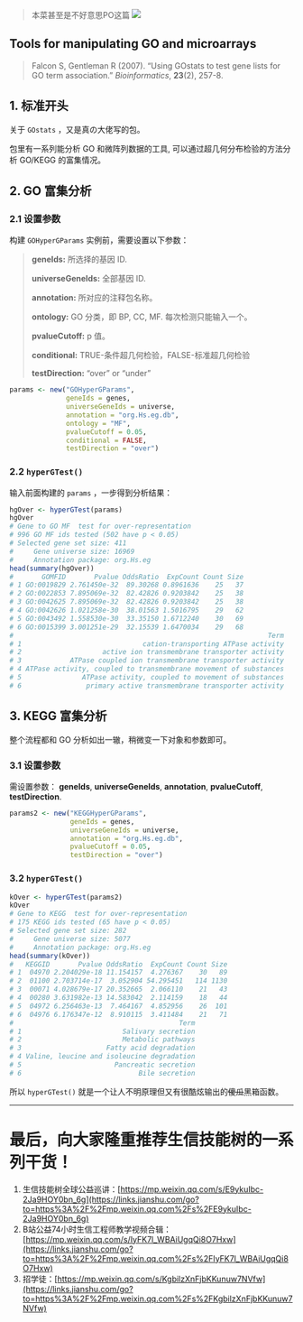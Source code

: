 > 本菜甚至是不好意思PO这篇
![](https://upload-images.jianshu.io/upload_images/14383117-20cfd2cf91791293.png?imageMogr2/auto-orient/strip%7CimageView2/2/w/1240)


## Tools for manipulating GO and microarrays

> Falcon S, Gentleman R (2007). “Using GOstats to test gene lists for GO term association.” *Bioinformatics*, **23**(2), 257-8.

## 1. 标准开头

关于 `GOstats` ，又是真の大佬写的包。

包里有一系列能分析 GO 和微阵列数据的工具, 可以通过超几何分布检验的方法分析 GO/KEGG 的富集情况。

## 2. GO 富集分析

### 2.1 设置参数

构建 `GOHyperGParams` 实例前，需要设置以下参数：

> **geneIds:** 所选择的基因 ID.
>
> **universeGeneIds:** 全部基因 ID.
>
> **annotation:** 所对应的注释包名称。
>
> **ontology:** GO 分类，即 BP, CC, MF. 每次检测只能输入一个。
>
> **pvalueCutoff:** p 值。
>
> **conditional:**  TRUE-条件超几何检验，FALSE-标准超几何检验
>
> **testDirection:** “over” or “under”

```R
params <- new("GOHyperGParams",
              geneIds = genes, 
              universeGeneIds = universe, 
              annotation = "org.Hs.eg.db",
              ontology = "MF", 
              pvalueCutoff = 0.05, 
              conditional = FALSE, 
              testDirection = "over")
```
### 2.2 `hyperGTest()`

输入前面构建的 `params` ，一步得到分析结果：


```R
hgOver <- hyperGTest(params)
hgOver
# Gene to GO MF  test for over-representation 
# 996 GO MF ids tested (502 have p < 0.05)
# Selected gene set size: 411 
#     Gene universe size: 16969 
#     Annotation package: org.Hs.eg 
head(summary(hgOver))
#       GOMFID       Pvalue OddsRatio  ExpCount Count Size
# 1 GO:0019829 2.761450e-32  89.30268 0.8961636    25   37
# 2 GO:0022853 7.895069e-32  82.42826 0.9203842    25   38
# 3 GO:0042625 7.895069e-32  82.42826 0.9203842    25   38
# 4 GO:0042626 1.021258e-30  38.01563 1.5016795    29   62
# 5 GO:0043492 1.558530e-30  33.35150 1.6712240    30   69
# 6 GO:0015399 3.001251e-29  32.15539 1.6470034    29   68
#                                                               Term
# 1                              cation-transporting ATPase activity
# 2                    active ion transmembrane transporter activity
# 3            ATPase coupled ion transmembrane transporter activity
# 4 ATPase activity, coupled to transmembrane movement of substances
# 5               ATPase activity, coupled to movement of substances
# 6                primary active transmembrane transporter activity
```

## 3. KEGG 富集分析

整个流程都和 GO 分析如出一辙，稍微变一下对象和参数即可。

### 3.1 设置参数

需设置参数： **geneIds**, **universeGeneIds**, **annotation**, **pvalueCutoff**, **testDirection**.

```R
params2 <- new("KEGGHyperGParams",
               geneIds = genes, 
               universeGeneIds = universe, 
               annotation = "org.Hs.eg.db",
               pvalueCutoff = 0.05, 
               testDirection = "over")
```

### 3.2 `hyperGTest()`

```R
kOver <- hyperGTest(params2)
kOver
# Gene to KEGG  test for over-representation 
# 175 KEGG ids tested (65 have p < 0.05)
# Selected gene set size: 282 
#     Gene universe size: 5077 
#     Annotation package: org.Hs.eg
head(summary(kOver))
#   KEGGID       Pvalue OddsRatio  ExpCount Count Size
# 1  04970 2.204029e-18 11.154157  4.276367    30   89
# 2  01100 2.703714e-17  3.052904 54.295451   114 1130
# 3  00071 4.028679e-17 20.352665  2.066110    21   43
# 4  00280 3.631982e-13 14.583042  2.114159    18   44
# 5  04972 6.256463e-13  7.464167  4.852956    26  101
# 6  04976 6.176347e-12  8.910115  3.411484    21   71
#                                         Term
# 1                         Salivary secretion
# 2                         Metabolic pathways
# 3                     Fatty acid degradation
# 4 Valine, leucine and isoleucine degradation
# 5                       Pancreatic secretion
# 6                             Bile secretion
```

所以 `hyperGTest()` 就是一个让人不明原理但又有很酷炫输出的~~傻瓜~~黑箱函数。

---

# 最后，向大家隆重推荐生信技能树的一系列干货！

1.  生信技能树全球公益巡讲：[https://mp.weixin.qq.com/s/E9ykuIbc-2Ja9HOY0bn_6g](https://links.jianshu.com/go?to=https%3A%2F%2Fmp.weixin.qq.com%2Fs%2FE9ykuIbc-2Ja9HOY0bn_6g)
2.  B站公益74小时生信工程师教学视频合辑：[https://mp.weixin.qq.com/s/IyFK7l_WBAiUgqQi8O7Hxw](https://links.jianshu.com/go?to=https%3A%2F%2Fmp.weixin.qq.com%2Fs%2FIyFK7l_WBAiUgqQi8O7Hxw)
3.  招学徒：[https://mp.weixin.qq.com/s/KgbilzXnFjbKKunuw7NVfw](https://links.jianshu.com/go?to=https%3A%2F%2Fmp.weixin.qq.com%2Fs%2FKgbilzXnFjbKKunuw7NVfw)
